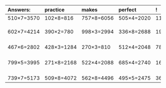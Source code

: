 | Answers: | practice | makes | perfect | ! |
| :--- | :--- | :--- | :--- | :--- |
| 510×7=3570 | 102×8=816 | 757×8=6056 | 505×4=2020 | 112×9=1008 | 
|   |   |   |   |   | 
|   |   |   |   |   | 
|   |   |   |   |   | 
| 602×7=4214 | 390×2=780 | 998×3=2994 | 336×8=2688 | 199×5=995 | 
|   |   |   |   |   | 
|   |   |   |   |   | 
|   |   |   |   |   | 
|   |   |   |   |   | 
| 467×6=2802 | 428×3=1284 | 270×3=810 | 512×4=2048 | 787×2=1574 | 
|   |   |   |   |   | 
|   |   |   |   |   | 
|   |   |   |   |   | 
|   |   |   |   |   | 
| 799×5=3995 | 271×8=2168 | 522×4=2088 | 685×4=2740 | 166×4=664 | 
|   |   |   |   |   | 
|   |   |   |   |   | 
|   |   |   |   |   | 
|   |   |   |   |   | 
| 739×7=5173 | 509×8=4072 | 562×8=4496 | 495×5=2475 | 364×6=2184 | 

